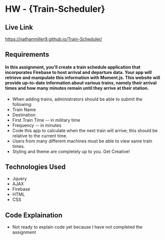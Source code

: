 # HW - {Train-Scheduler}

## Live Link 
 https://nathanmiller9.github.io/Train-Scheduler/

## Requirements
#### In this assignment, you'll create a train schedule application that incorporates Firebase to host arrival and departure data. Your app will retrieve and manipulate this information with Moment.js. This website will provide up-to-date information about various trains, namely their arrival times and how many minutes remain until they arrive at their station.

- When adding trains, administrators should be able to submit the following:
- Train Name
- Destination
- First Train Time -- in military time
- Frequency -- in minutes
- Code this app to calculate when the next train will arrive; this should be relative to the current time.
- Users from many different machines must be able to view same train times.
- Styling and theme are completely up to you. Get Creative!

## Technologies Used
- Jquery
- AJAX 
- Firebase
- HTML
- CSS

## Code Explaination
- Not ready to explain code yet because I have not completed the assignment
